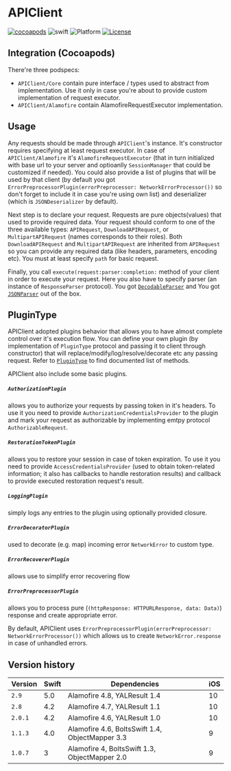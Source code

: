 # APIClient

[![cocoapods](https://img.shields.io/cocoapods/v/YALAPIClient.svg)](https://img.shields.io/cocoapods/v/APIClient.svg) ![swift](https://img.shields.io/badge/Swift-5.0-orange.svg) ![Platform](http://img.shields.io/badge/platform-iOS-blue.svg?style=flat) [![License](http://img.shields.io/badge/license-MIT-green.svg?style=flat)](https://github.com/Yalantis/APIClient/blob/master/LICENSE)

## Integration (Cocoapods)

There're three podspecs:

- `APIClient/Core` contain pure interface / types used to abstract from implementation. Use it only in case you're about to provide custom implementation of request executor.
- `APIClient/Alamofire` contain AlamofireRequestExecutor implementation.

## Usage

Any requests should be made through `APIClient`'s instance. It's constructor requires specifying at least request executor. In case of `APIClient/Alamofire` it's `AlamofireRequestExecutor` (that in turn initialized with base url to your server and optioanlly `SessionManager` that could be customized if needed). 
You could also provide a list of plugins that will be used by that client (by default you got `ErrorPreprocessorPlugin(errorPreprocessor: NetworkErrorProcessor())` so don't forget to include it in case you're using own list) and deserializer (which is `JSONDeserializer` by default).

Next step is to declare your request. Requests are pure objects(values) that used to provide required data.
Your request should conform to one of the three available types: `APIRequest`,  `DownloadAPIRequest`, or `MultipartAPIRequest` (names corresponds to their roles).
Both `DownloadAPIRequest` and `MultipartAPIRequest` are inherited from `APIRequest` so you can provide any required data (like headers, parameters, encoding etc). You must at least specify `path` for basic request.

Finally, you call `execute(request:parser:completion:` method of your client in order to execute your request. Here you also have to specify parser (an instance of `ResponseParser` protocol). You got [`DecodableParser`](https://github.com/Yalantis/APIClient/blob/master/APIClient/Default/Parser/DecodableParser.swift) and You got [`JSONParser`](https://github.com/Yalantis/APIClient/blob/master/APIClient/Default/Parser/ResponseParser.swift) out of the box.

## PluginType

APIClient adopted plugins behavior that allows you to have almost complete control over it's execution flow.
You can define your own plugin (by implementation of `PluginType` protocol and passing it to client through constructor) that will replace/modify/log/resolve/decorate etc any passing request.
Refer to [`PluginType`](https://github.com/Yalantis/APIClient/blob/master/APIClient/Default/Plugins/PluginType.swift) to find documented list of methods.

APIClient also include some basic plugins.

##### `AuthorizationPlugin` 
allows you to authorize your requests by passing token in it's headers. To use it you need to provide `AuthorizationCredentialsProvider` to the plugin and mark your request as authorizable by implementing emtpy protocol `AuthorizableRequest`. 

##### `RestorationTokenPlugin`
allows you to restore your session in case of token expiration. To use it you need to provide `AccessCredentialsProvider` (used to obtain token-related information; it also has callbacks to handle restoration results) and callback to provide executed restoration request's result. 

##### `LoggingPlugin`
simply logs any entries to the plugin using optionally provided closure.

##### `ErrorDecoratorPlugin`
used to decorate (e.g. map) incoming error `NetworkError` to custom type.

##### `ErrorRecovererPlugin`
allows use to simplify error recovering flow

##### `ErrorPreprocessorPlugin` 
allows you to process pure (`(httpResponse: HTTPURLResponse, data: Data)`) response and create appropriate error.

By default, APIClient uses `ErrorPreprocessorPlugin(errorPreprocessor: NetworkErrorProcessor())` which allows us to create `NetworkError.response` in case of unhandled errors.

## Version history

| Version  | Swift  | Dependencies | iOS |
|-----------|-------|------------------|------|
| `2.9`       | 5.0  | Alamofire 4.8,  YALResult 1.4 | 10 |
| `2.8`       | 4.2  | Alamofire 4.7,  YALResult 1.1 | 10 |
| `2.0.1`   | 4.2  | Alamofire 4.6,  YALResult 1.0 | 10 |
| `1.1.3`   | 4.0  | Alamofire 4.6,  BoltsSwift 1.4, ObjectMapper 3.3 | 9 |
| `1.0.7`   | 3     | Alamofire 4,  BoltsSwift 1.3, ObjectMapper 2.0 | 9 |
